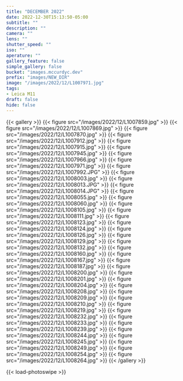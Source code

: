 ```yaml
---
title: "DECEMBER 2022"
date: 2022-12-30T15:13:50-05:00
subtitle: ""
description: ""
camera: ""
lens: ""
shutter_speed: ""
iso: ""
aperature: ""
gallery_feature: false
simple_gallery: false
bucket: "images.mccurdyc.dev"
prefix: "images/NEW_DIR"
image: "/images/2022/12/L1007971.jpg"
tags:
- Leica M11
draft: false
hide: false
---
```


{{< gallery >}}
  {{< figure src="/images/2022/12/L1007859.jpg" >}}
  {{< figure src="/images/2022/12/L1007869.jpg" >}}
  {{< figure src="/images/2022/12/L1007870.jpg" >}}
  {{< figure src="/images/2022/12/L1007912.jpg" >}}
  {{< figure src="/images/2022/12/L1007915.jpg" >}}
  {{< figure src="/images/2022/12/L1007945.jpg" >}}
  {{< figure src="/images/2022/12/L1007966.jpg" >}}
  {{< figure src="/images/2022/12/L1007971.jpg" >}}
  {{< figure src="/images/2022/12/L1007992.JPG" >}}
  {{< figure src="/images/2022/12/L1008003.jpg" >}}
  {{< figure src="/images/2022/12/L1008013.JPG" >}}
  {{< figure src="/images/2022/12/L1008014.JPG" >}}
  {{< figure src="/images/2022/12/L1008055.jpg" >}}
  {{< figure src="/images/2022/12/L1008060.jpg" >}}
  {{< figure src="/images/2022/12/L1008105.jpg" >}}
  {{< figure src="/images/2022/12/L1008111.jpg" >}}
  {{< figure src="/images/2022/12/L1008123.jpg" >}}
  {{< figure src="/images/2022/12/L1008124.jpg" >}}
  {{< figure src="/images/2022/12/L1008126.jpg" >}}
  {{< figure src="/images/2022/12/L1008129.jpg" >}}
  {{< figure src="/images/2022/12/L1008132.jpg" >}}
  {{< figure src="/images/2022/12/L1008160.jpg" >}}
  {{< figure src="/images/2022/12/L1008167.jpg" >}}
  {{< figure src="/images/2022/12/L1008187.jpg" >}}
  {{< figure src="/images/2022/12/L1008200.jpg" >}}
  {{< figure src="/images/2022/12/L1008201.jpg" >}}
  {{< figure src="/images/2022/12/L1008204.jpg" >}}
  {{< figure src="/images/2022/12/L1008208.jpg" >}}
  {{< figure src="/images/2022/12/L1008209.jpg" >}}
  {{< figure src="/images/2022/12/L1008210.jpg" >}}
  {{< figure src="/images/2022/12/L1008219.jpg" >}}
  {{< figure src="/images/2022/12/L1008232.jpg" >}}
  {{< figure src="/images/2022/12/L1008233.jpg" >}}
  {{< figure src="/images/2022/12/L1008239.jpg" >}}
  {{< figure src="/images/2022/12/L1008244.jpg" >}}
  {{< figure src="/images/2022/12/L1008245.jpg" >}}
  {{< figure src="/images/2022/12/L1008249.jpg" >}}
  {{< figure src="/images/2022/12/L1008254.jpg" >}}
  {{< figure src="/images/2022/12/L1008264.jpg" >}}
{{< /gallery >}}

{{< load-photoswipe >}}
